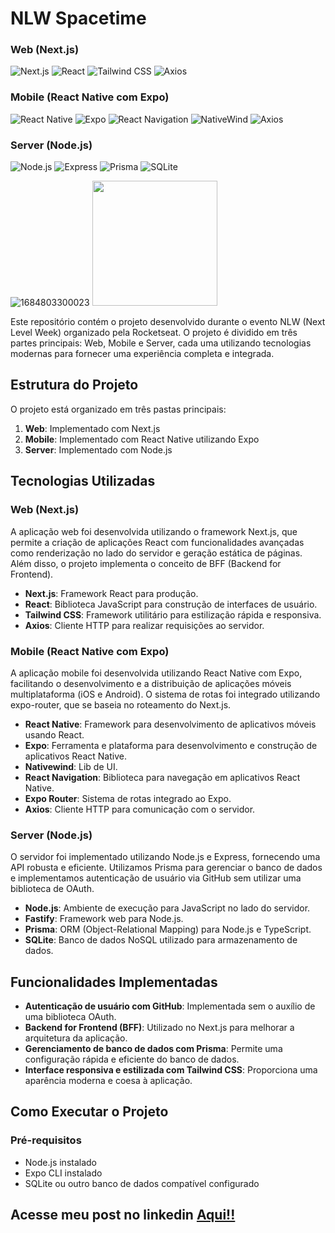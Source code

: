 # NLW Spacetime

### Web (Next.js)

![Next.js](https://img.shields.io/badge/Next.js-000000?style=for-the-badge&logo=next.js&logoColor=white) ![React](https://img.shields.io/badge/React-20232A?style=for-the-badge&logo=react&logoColor=61DAFB) ![Tailwind CSS](https://img.shields.io/badge/Tailwind_CSS-38B2AC?style=for-the-badge&logo=tailwind-css&logoColor=white) ![Axios](https://img.shields.io/badge/Axios-5A29E4?style=for-the-badge&logo=axios&logoColor=white)

### Mobile (React Native com Expo)

![React Native](https://img.shields.io/badge/React_Native-20232A?style=for-the-badge&logo=react&logoColor=61DAFB) ![Expo](https://img.shields.io/badge/Expo-000020?style=for-the-badge&logo=expo&logoColor=white) ![React Navigation](https://img.shields.io/badge/React_Navigation-CA4245?style=for-the-badge&logo=react-navigation&logoColor=white) ![NativeWind](https://img.shields.io/badge/NativeWind-38B2AC?style=for-the-badge&logo=tailwind-css&logoColor=white) ![Axios](https://img.shields.io/badge/Axios-5A29E4?style=for-the-badge&logo=axios&logoColor=white)

### Server (Node.js)

![Node.js](https://img.shields.io/badge/Node.js-43853D?style=for-the-badge&logo=node.js&logoColor=white) ![Express](https://img.shields.io/badge/Express-000000?style=for-the-badge&logo=express&logoColor=white) ![Prisma](https://img.shields.io/badge/Prisma-2D3748?style=for-the-badge&logo=prisma&logoColor=white) ![SQLite](https://img.shields.io/badge/SQLite-003B57?style=for-the-badge&logo=sqlite&logoColor=white)

![1684803300023](https://github.com/LucasSouza17/nlw-spacetime/assets/62787018/a18f5576-64fb-411c-af9a-ecb556257b38)
<img src="[https://img.shields.io/badge/Axios-5A29E4?style=for-the-badge&logo=axios&logoColor=white](https://github.com/LucasSouza17/nlw-spacetime/assets/62787018/fe97d3fd-00b6-4f81-86f5-8839a56d663b)" height="200"/>

Este repositório contém o projeto desenvolvido durante o evento NLW (Next Level Week) organizado pela Rocketseat. O projeto é dividido em três partes principais: Web, Mobile e Server, cada uma utilizando tecnologias modernas para fornecer uma experiência completa e integrada.

## Estrutura do Projeto

O projeto está organizado em três pastas principais:

1. **Web**: Implementado com Next.js
2. **Mobile**: Implementado com React Native utilizando Expo
3. **Server**: Implementado com Node.js

## Tecnologias Utilizadas

### Web (Next.js)

A aplicação web foi desenvolvida utilizando o framework Next.js, que permite a criação de aplicações React com funcionalidades avançadas como renderização no lado do servidor e geração estática de páginas. Além disso, o projeto implementa o conceito de BFF (Backend for Frontend).

- **Next.js**: Framework React para produção.
- **React**: Biblioteca JavaScript para construção de interfaces de usuário.
- **Tailwind CSS**: Framework utilitário para estilização rápida e responsiva.
- **Axios**: Cliente HTTP para realizar requisições ao servidor.

### Mobile (React Native com Expo)

A aplicação mobile foi desenvolvida utilizando React Native com Expo, facilitando o desenvolvimento e a distribuição de aplicações móveis multiplataforma (iOS e Android). O sistema de rotas foi integrado utilizando expo-router, que se baseia no roteamento do Next.js.

- **React Native**: Framework para desenvolvimento de aplicativos móveis usando React.
- **Expo**: Ferramenta e plataforma para desenvolvimento e construção de aplicativos React Native.
- **Nativewind**: Lib de UI.
- **React Navigation**: Biblioteca para navegação em aplicativos React Native.
- **Expo Router**: Sistema de rotas integrado ao Expo.
- **Axios**: Cliente HTTP para comunicação com o servidor.

### Server (Node.js)

O servidor foi implementado utilizando Node.js e Express, fornecendo uma API robusta e eficiente. Utilizamos Prisma para gerenciar o banco de dados e implementamos autenticação de usuário via GitHub sem utilizar uma biblioteca de OAuth.

- **Node.js**: Ambiente de execução para JavaScript no lado do servidor.
- **Fastify**: Framework web para Node.js.
- **Prisma**: ORM (Object-Relational Mapping) para Node.js e TypeScript.
- **SQLite**: Banco de dados NoSQL utilizado para armazenamento de dados.

## Funcionalidades Implementadas

- **Autenticação de usuário com GitHub**: Implementada sem o auxílio de uma biblioteca OAuth.
- **Backend for Frontend (BFF)**: Utilizado no Next.js para melhorar a arquitetura da aplicação.
- **Gerenciamento de banco de dados com Prisma**: Permite uma configuração rápida e eficiente do banco de dados.
- **Interface responsiva e estilizada com Tailwind CSS**: Proporciona uma aparência moderna e coesa à aplicação.

## Como Executar o Projeto

### Pré-requisitos

- Node.js instalado
- Expo CLI instalado
- SQLite ou outro banco de dados compatível configurado

## Acesse meu post no linkedin [Aqui!!]('https://www.linkedin.com/feed/update/urn:li:activity:7066577225298395136/')
